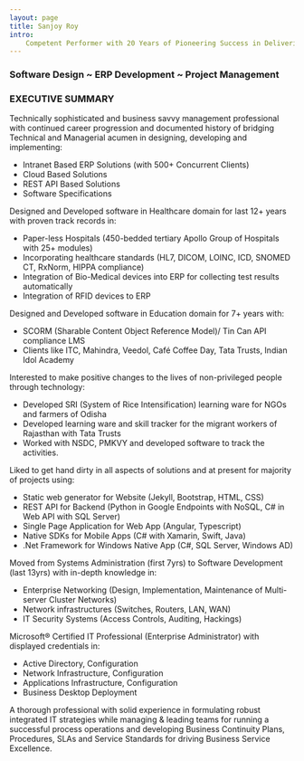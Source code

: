 ```yaml
---
layout: page
title: Sanjoy Roy
intro: 
    Competent Performer with 20 Years of Pioneering Success in Delivering Optimal Solution Results, Growth and Business Value in High-growth Environments.
---
```


### Software Design ~ ERP Development ~ Project Management


### EXECUTIVE SUMMARY


Technically sophisticated and business savvy management professional with continued career progression and documented history of bridging Technical and Managerial acumen in designing, developing and implementing:
*	Intranet Based ERP Solutions (with 500+ Concurrent Clients)
*	Cloud Based Solutions
*	REST API Based Solutions 
*	Software Specifications


Designed and Developed software in Healthcare domain for last 12+ years with proven track records in: 
*	Paper-less Hospitals (450-bedded tertiary Apollo Group of Hospitals with 25+ modules)
*	Incorporating healthcare standards (HL7, DICOM, LOINC, ICD, SNOMED CT, RxNorm, HIPPA compliance)
*	Integration of Bio-Medical devices into ERP for collecting test results automatically
*	Integration of RFID devices to ERP

Designed and Developed software in Education domain for 7+ years with: 
*	SCORM (Sharable Content Object Reference Model)/ Tin Can API compliance LMS
*	Clients like ITC, Mahindra, Veedol, Café Coffee Day, Tata Trusts, Indian Idol Academy

Interested to make positive changes to the lives of non-privileged people through technology: 
*	Developed SRI (System of Rice Intensification) learning ware for NGOs and farmers of Odisha
*	Developed learning ware and skill tracker for the migrant workers of Rajasthan with Tata Trusts 
*	Worked with NSDC, PMKVY and developed software to track the activities.  

Liked to get hand dirty in all aspects of solutions and at present for majority of projects using: 
*	Static web generator for Website (Jekyll, Bootstrap, HTML, CSS)
*	REST API for Backend (Python in Google Endpoints with NoSQL, C# in Web API with SQL Server) 
*	Single Page Application for Web App (Angular, Typescript)
*	Native SDKs for Mobile Apps (C# with Xamarin, Swift, Java)
*	.Net Framework for Windows Native App (C#, SQL Server, Windows AD)

Moved from Systems Administration (first 7yrs) to Software Development (last 13yrs) with in-depth knowledge in: 
*	Enterprise Networking (Design, Implementation, Maintenance of Multi-server Cluster Networks)
*	Network infrastructures (Switches, Routers, LAN, WAN)
*	IT Security Systems (Access Controls, Auditing, Hackings)

Microsoft® Certified IT Professional (Enterprise Administrator) with displayed credentials in: 
*	Active Directory, Configuration
*	Network Infrastructure, Configuration 
*	Applications Infrastructure, Configuration
*	Business Desktop Deployment

A thorough professional with solid experience in formulating robust integrated IT strategies while managing & leading teams for running a successful process operations and developing Business Continuity Plans, Procedures, SLAs and Service Standards for driving Business Service Excellence.

